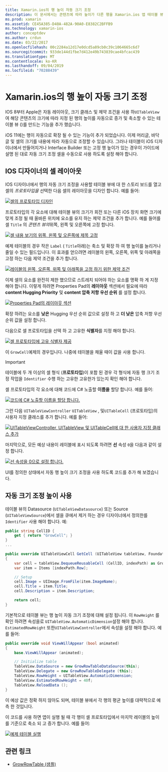 ```yaml
---
title: Xamarin.ios의 행 높이 자동 크기 조정
description: 이 문서에서는 콘텐츠에 따라 높이가 다른 행을 Xamarin.ios 앱 테이블 뷰 행에 추가 하는 방법을 설명 합니다. IOS 디자이너의 셀 레이아웃에 대해 설명 하 고 높이 자동 조정 기능을 사용 하도록 설정 합니다.
ms.prod: xamarin
ms.assetid: CE45A385-D40A-482A-90A0-E8382C2BFFB9
ms.technology: xamarin-ios
author: conceptdev
ms.author: crdun
ms.date: 03/22/2017
ms.openlocfilehash: 00c2284a12d17e0dcd5a89cb0c39c1064665c6d7
ms.sourcegitcommit: 933de144d1fbe7d412e49b743839cae4bfcac439
ms.translationtype: MT
ms.contentlocale: ko-KR
ms.lasthandoff: 09/04/2019
ms.locfileid: "70288439"
---
```

# <a name="auto-sizing-row-height-in-xamarinios"></a>Xamarin.ios의 행 높이 자동 크기 조정

IOS 8부터 Apple은 자동 레이아웃, 크기 클래스 및 제약 조건을 사용 하`UITableView`여 해당 콘텐츠의 크기에 따라 지정 된 행의 높이를 자동으로 증가 및 축소할 수 있는 테이블 뷰 ()를 만드는 기능을 추가 했습니다.

iOS 11에는 행이 자동으로 확장 될 수 있는 기능이 추가 되었습니다. 이제 머리글, 바닥글 및 셀의 크기를 내용에 따라 자동으로 조정할 수 있습니다. 그러나 테이블이 iOS 디자이너에서 만들어지거나 Interface Builder 또는 고정 행 높이가 있는 경우이 가이드에 설명 된 대로 자동 크기 조정 셀을 수동으로 사용 하도록 설정 해야 합니다.

## <a name="cell-layout-in-the-ios-designer"></a>IOS 디자이너의 셀 레이아웃

IOS 디자이너에서 행의 자동 크기 조정을 사용할 테이블 뷰에 대 한 스토리 보드를 열고 셀의 *프로토타입을* 선택한 다음 셀의 레이아웃을 디자인 합니다. 예를 들어:

[![](autosizing-row-height-images/table01.png "셀의 프로토타입 디자인")](autosizing-row-height-images/table01.png#lightbox)

프로토타입의 각 요소에 대해 테이블 뷰의 크기가 회전 또는 다른 iOS 장치 화면 크기에 맞게 조정 될 때 올바른 위치에 요소를 유지 하는 제약 조건을 추가 합니다. 예를 들어를 셀 `Title` 의 *콘텐츠 뷰의*위쪽, 왼쪽 및 오른쪽에 고정 합니다.

[![](autosizing-row-height-images/table02.png "셀 내용 보기의 위쪽, 왼쪽 및 오른쪽에 제목 고정")](autosizing-row-height-images/table02.png#lightbox)

예제 테이블의 경우 작은 `Label` ( `Title`아래)는 축소 및 확장 하 여 행 높이를 늘리거나 줄일 수 있는 필드입니다. 이 효과를 얻으려면 레이블의 왼쪽, 오른쪽, 위쪽 및 아래쪽을 고정 하는 다음 제약 조건을 추가 합니다.

[![](autosizing-row-height-images/table03.png "레이블의 왼쪽, 오른쪽, 위쪽 및 아래쪽을 고정 하기 위한 제약 조건")](autosizing-row-height-images/table03.png#lightbox)

이제 셀의 요소를 완전히 제한 했으므로 스트레치 되어야 하는 요소를 명확 하 게 지정 해야 합니다. 이렇게 하려면 Properties Pad의 **레이아웃** 섹션에서 필요에 따라 **content Hugging Priority** 및 **content 압축 저항 우선 순위** 를 설정 합니다.

[![](autosizing-row-height-images/table03a.png "Properties Pad의 레이아웃 섹션")](autosizing-row-height-images/table03a.png#lightbox)

확장 하려는 요소를 **낮은** Hugging 우선 순위 값으로 설정 하 고 **더 낮은** 압축 저항 우선 순위 값을 설정 합니다.

다음으로 셀 프로토타입을 선택 하 고 고유한 **식별자**를 지정 해야 합니다.

[![](autosizing-row-height-images/table04.png "셀 프로토타입에 고유 식별자 제공")](autosizing-row-height-images/table04.png#lightbox)

이 `GrowCell`예제의 경우입니다. 나중에 테이블을 채울 때이 값을 사용 합니다.

> [!IMPORTANT]
> 테이블에 두 개 이상의 셀 형식 (**프로토타입**)이 포함 된 경우 각 형식에 자동 행 크기 조정 작업을 `Identifier` 수행 하는 고유한 고유한가 있는지 확인 해야 합니다.

셀 프로토타입의 각 요소에 대해 코드에 C# 노출할 **이름을** 할당 합니다. 예를 들어:

[![](autosizing-row-height-images/table05.png "코드에 C# 노출할 이름을 할당 합니다.")](autosizing-row-height-images/table05.png#lightbox)

그런 다음 `UITableViewController` `UITableView` , 및`UITableCell` (프로토타입)의 사용자 지정 클래스를 추가 합니다. 예를 들어: 

[![](autosizing-row-height-images/table06.png "UITableViewController, UITableView 및 UITableCell에 대 한 사용자 지정 클래스 추가")](autosizing-row-height-images/table06.png#lightbox)

마지막으로, 모든 예상 내용이 레이블에 표시 되도록 하려면 **선** 속성 `0`을 다음과 같이 설정 합니다.

[![](autosizing-row-height-images/table06.png "선 속성을 0으로 설정 합니다.")](autosizing-row-height-images/table06a.png#lightbox)

UI를 정의한 상태에서 자동 행 높이 크기 조정을 사용 하도록 코드를 추가 해 보겠습니다.

## <a name="enabling-auto-resizing-height"></a>자동 크기 조정 높이 사용

테이블 뷰의 Datasource (`UITableViewDatasource`) 또는 Source (`UITableViewSource`)에서 셀을 큐에서 제거 하는 경우 디자이너에서 정의한를 `Identifier` 사용 해야 합니다. 예:

```csharp
public string CellID {
    get { return "GrowCell"; }
}
...

public override UITableViewCell GetCell (UITableView tableView, Foundation.NSIndexPath indexPath)
{
    var cell = tableView.DequeueReusableCell (CellID, indexPath) as GrowRowTableCell;
    var item = Items [indexPath.Row];

    // Setup
    cell.Image = UIImage.FromFile(item.ImageName);
    cell.Title = item.Title;
    cell.Description = item.Description;

    return cell;
}
```

기본적으로 테이블 뷰는 행 높이 자동 크기 조정에 대해 설정 됩니다. 이 `RowHeight` 를 확인 하려면 속성을로 `UITableView.AutomaticDimension`설정 해야 합니다. `EstimatedRowHeight` 또한`UITableViewController`에서 속성을 설정 해야 합니다. 예를 들어:

```csharp
public override void ViewWillAppear (bool animated)
{
    base.ViewWillAppear (animated);

    // Initialize table
    TableView.DataSource = new GrowRowTableDataSource(this);
    TableView.Delegate = new GrowRowTableDelegate (this);
    TableView.RowHeight = UITableView.AutomaticDimension;
    TableView.EstimatedRowHeight = 40f;
    TableView.ReloadData ();
}
```

이 예상 값은 정확 하지 않아도 되며, 테이블 뷰에서 각 행의 평균 높이를 대략적으로 예측 한 것입니다.

이 코드를 사용 하면 앱이 실행 될 때 각 행이 셀 프로토타입에서 마지막 레이블의 높이를 기준으로 축소 되 고 증가 합니다. 예를 들어:

[![](autosizing-row-height-images/table07.png "예제 테이블 실행")](autosizing-row-height-images/table07.png#lightbox)


## <a name="related-links"></a>관련 링크

- [GrowRowTable (샘플)](https://docs.microsoft.com/samples/xamarin/ios-samples/growrowtable)
